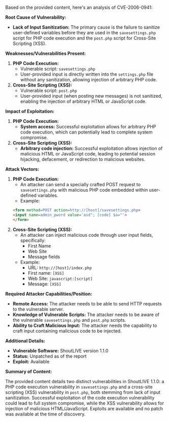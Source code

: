 Based on the provided content, here's an analysis of CVE-2006-0941:

**Root Cause of Vulnerability:**

*   **Lack of Input Sanitization:** The primary cause is the failure to sanitize user-defined variables before they are used in the `savesettings.php` script for PHP code execution and the `post.php` script for Cross-Site Scripting (XSS).

**Weaknesses/Vulnerabilities Present:**

1.  **PHP Code Execution:**
    *   Vulnerable script: `savesettings.php`
    *   User-provided input is directly written into the `settings.php` file without any sanitization, allowing injection of arbitrary PHP code.
2.  **Cross-Site Scripting (XSS):**
    *   Vulnerable script: `post.php`
    *   User-provided input (when posting new messages) is not sanitized, enabling the injection of arbitrary HTML or JavaScript code.

**Impact of Exploitation:**

1.  **PHP Code Execution:**
    *   **System access:** Successful exploitation allows for arbitrary PHP code execution, which can potentially lead to complete system compromise.
2.  **Cross-Site Scripting (XSS):**
    *   **Arbitrary code injection:** Successful exploitation allows injection of malicious HTML or JavaScript code, leading to potential session hijacking, defacement, or redirection to malicious websites.

**Attack Vectors:**

1.  **PHP Code Execution:**
    *   An attacker can send a specially crafted POST request to `savesettings.php` with malicious PHP code embedded within user-defined variables.
    *   Example:
    ```html
    <form method=POST action=http://[host]/savesettings.php>
    <input name=admin_pword value='asd"; [code] $a="'>
    </form>
    ```
2.  **Cross-Site Scripting (XSS):**
    *   An attacker can inject malicious code through user input fields, specifically:
        *   First Name
        *   Web Site
        *   Message fields
    *   Example:
        *   URL: `http://[host]/index.php`
        *   First name: `[XSS]`
        *   Web Site: `javascript:[script]`
        *   Message: `[XSS]`

**Required Attacker Capabilities/Position:**

*   **Remote Access:** The attacker needs to be able to send HTTP requests to the vulnerable server.
*   **Knowledge of Vulnerable Scripts:** The attacker needs to be aware of the vulnerable `savesettings.php` and `post.php` scripts.
*   **Ability to Craft Malicious Input:** The attacker needs the capability to craft input containing malicious code to be injected.

**Additional Details:**

*   **Vulnerable Software:** ShoutLIVE version 1.1.0
*   **Status:** Unpatched as of the report
*   **Exploit:** Available

**Summary of Content:**

The provided content details two distinct vulnerabilities in ShoutLIVE 1.1.0: a PHP code execution vulnerability in `savesettings.php` and a cross-site scripting (XSS) vulnerability in `post.php`, both stemming from lack of input sanitization. Successful exploitation of the code execution vulnerability could lead to full system compromise, while the XSS vulnerability allows for injection of malicious HTML/JavaScript. Exploits are available and no patch was available at the time of discovery.